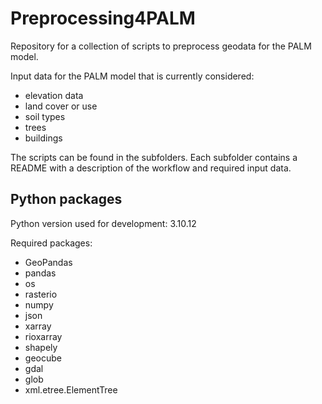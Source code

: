 
# Preprocessing4PALM

Repository for a collection of scripts to preprocess geodata for the PALM model. 

Input data for the PALM model that is currently considered:
* elevation data
* land cover or use
* soil types
* trees
* buildings

The scripts can be found in the subfolders. Each subfolder contains a README with a description of the workflow and required input data.

## Python packages

Python version used for development: 3.10.12

Required packages:
* GeoPandas
* pandas
* os
* rasterio
* numpy
* json
* xarray
* rioxarray
* shapely
* geocube
* gdal
* glob
* xml.etree.ElementTree
